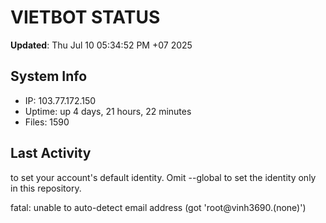 # VIETBOT STATUS
**Updated**: Thu Jul 10 05:34:52 PM +07 2025

## System Info
- IP: 103.77.172.150
- Uptime: up 4 days, 21 hours, 22 minutes
- Files: 1590

## Last Activity

to set your account's default identity.
Omit --global to set the identity only in this repository.

fatal: unable to auto-detect email address (got 'root@vinh3690.(none)')

